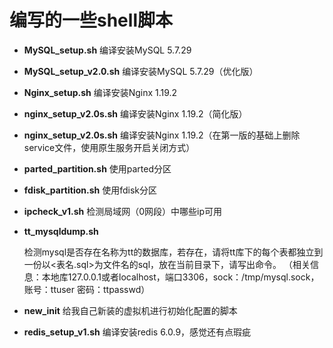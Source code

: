 # 编写的一些shell脚本
- **MySQL_setup.sh**  编译安装MySQL 5.7.29

- **MySQL_setup_v2.0.sh**  编译安装MySQL 5.7.29（优化版）

- **Nginx_setup.sh**  编译安装Nginx 1.19.2

- **nginx_setup_v2.0s.sh**  编译安装Nginx 1.19.2（简化版）

- **nginx_setup_v2.0s.sh**  编译安装Nginx 1.19.2（在第一版的基础上删除service文件，使用原生服务开启关闭方式）

- **parted_partition.sh**  使用parted分区

- **fdisk_partition.sh**  使用fdisk分区

- **ipcheck_v1.sh** 检测局域网（0网段）中哪些ip可用

- **tt_mysqldump.sh**

    检测mysql是否存在名称为tt的数据库，若存在，请将tt库下的每个表都独立到一份以<表名.sql>为文件名的sql，放在当前目录下，请写出命令。
    （相关信息：本地库127.0.0.1或者localhost，端口3306，sock：/tmp/mysql.sock，账号：ttuser 密码：ttpasswd）

- **new_init** 给我自己新装的虚拟机进行初始化配置的脚本

- **redis_setup_v1.sh** 编译安装redis 6.0.9，感觉还有点瑕疵